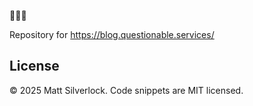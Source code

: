 🚀🚀🚀

Repository for https://blog.questionable.services/

## License

© 2025 Matt Silverlock. Code snippets are MIT licensed.
